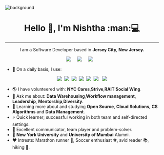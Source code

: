 ![background](https://i1.wp.com/linkedinheaders.com/wp-content/uploads/2018/02/sunset-ocean-header.jpg?fit=1584%2C396&ssl=1)

<h1 align='center'> Hello 👋, I'm Nishtha   :man:💻 </h1>

___________________________________________________________________________________________________________________________________________________________________________________

<p align='center'>
  I am a Software Developer based in <b>Jersey City, New Jersey.</b> 
</p>

<p align='center'>
  <a href="https://twitter.com/nishta_xyz"><img src="https://img.shields.io/badge/twitter-%231DA1F2.svg?&style=for-the-badge&logo=twitter&logoColor=white" /></a>&nbsp;&nbsp;&nbsp;&nbsp;
  <a href="https://www.linkedin.com/in/nishtha-6465934620/"><img src="https://img.shields.io/badge/linkedin-%230077B5.svg?&style=for-the-badge&logo=linkedin&logoColor=white" /></a>&nbsp;&nbsp;&nbsp;&nbsp;
  <a href="mailto:npb258@nyu.edu?subject=Nishtha%20Bhattacharjee"><img src="https://img.shields.io/badge/gmail-%23D14836.svg?&style=for-the-badge&logo=gmail&logoColor=white" /></a>&nbsp;&nbsp;&nbsp;&nbsp;
</p>




* :battery:  On  a daily basis, I use:
 <p align='center'>
 <img src="https://img.shields.io/badge/java-%23ED8B00.svg?&style=for-the-badge&logo=java&logoColor=white"/>&nbsp;&nbsp;<img src="https://img.shields.io/badge/python%20-%2314354C.svg?&style=for-the-badge&logo=python&logoColor=white"/>&nbsp;&nbsp;<img src="https://img.shields.io/badge/mysql-%2300f.svg?&style=for-the-badge&logo=mysql&logoColor=white"/>&nbsp;&nbsp;<img src="https://img.shields.io/badge/bitbucket%20-%230047B3.svg?&style=for-the-badge&logo=bitbucket&logoColor=white"/>&nbsp;&nbsp;<img src="https://img.shields.io/badge/AWS%20-%23FF9900.svg?&style=for-the-badge&logo=amazon-aws&logoColor=white"/>&nbsp;&nbsp;<img src="https://img.shields.io/badge/apache%20-%23D42029.svg?&style=for-the-badge&logo=apache&logoColor=white"/>&nbsp;&nbsp;
  <img src="https://img.shields.io/badge/Jupyter%20-%23F37626.svg?&style=for-the-badge&logo=Jupyter&logoColor=white" />
</p>

* :earth_americas: I have volunteered with: **NYC Cares**,**Strive**,**RAIT Social Wing**.
* 💬 Ask me about: **Data Warehousing**,**Workflow management**, **Leadership**, **Mentorship**,**Diversity**.
* :baby: Learning more about and studying **Open Source**, **Cloud Solutions**, **CS Algorithms** and **Data Management**.
* ⚡ Quick learner; successful working in both team and self-directed settings.
* :metal: Excellent communicator, team player and problem-solver.
* :office: **New York University** and **University of Mumbai** Alumni.
* :heart: Intrests: Marathon runner :runner:, Soccer enthusiast :soccer:, avid reader :books:, hiking :sunrise_over_mountains:.

